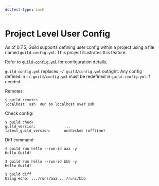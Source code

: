 ```yaml
---
doctest-type: bash
---
```


# Project Level User Config

As of 0.7.5, Guild supports defining user config within a project
using a file named `guild-config.yml`. This project illustrates this
feature.

Refer to [`guild-config.yml`](guild-config.yml) for configuration
details.

`guild-config.yml` replaces `~/.guild/config.yml` outright. Any config
defined in `~/.guild/config.yml` must be redefined in
`guild-config.yml` if needed.

Remotes:

    $ guild remotes
    localhost  ssh  Run on localhost over ssh

Check config:

    $ guild check
    guild_version:             ...
    latest_guild_version:      unchecked (offline)

Diff command:

    $ guild run hello --run-id aaa -y
    Hello Guild!

    $ guild run hello --run-id bbb -y
    Hello Guild!

    $ guild diff
    Using echo: .../runs/aaa .../runs/bbb
